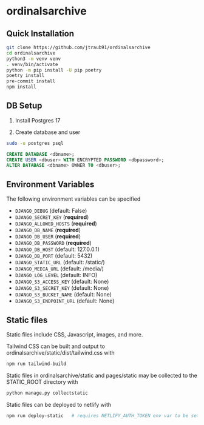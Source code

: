 # ordinalsarchive

## Quick Installation

```bash
git clone https://github.com/jtraub91/ordinalsarchive
cd ordinalsarchive
python3 -m venv venv
. venv/bin/activate
python -m pip install -U pip poetry
poetry install
pre-commit install
npm install
```

## DB Setup

1. Install Postgres 17

2. Create database and user

```bash
sudo -u postgres psql
```

```sql
CREATE DATABASE <dbname>;
CREATE USER <dbuser> WITH ENCRYPTED PASSWORD <dbpassword>;
ALTER DATABASE <dbname> OWNER TO <dbuser>;
```

## Environment Variables

The following environment variables can be specified

- `DJANGO_DEBUG` (default: False)
- `DJANGO_SECRET_KEY` (__required__)
- `DJANGO_ALLOWED_HOSTS` (__required__)
- `DJANGO_DB_NAME` (__required__)
- `DJANGO_DB_USER` (__required__)
- `DJANGO_DB_PASSWORD` (__required__)
- `DJANGO_DB_HOST` (default: 127.0.0.1)
- `DJANGO_DB_PORT` (default: 5432)
- `DJANGO_STATIC_URL` (default: /static/)
- `DJANGO_MEDIA_URL` (default: /media/)
- `DJANGO_LOG_LEVEL` (default: INFO)
- `DJANGO_S3_ACCESS_KEY` (default: None)
- `DJANGO_S3_SECRET_KEY` (default: None)
- `DJANGO_S3_BUCKET_NAME` (default: None)
- `DJANGO_S3_ENDPOINT_URL` (default: None)

## Static files

Static files include CSS, Javascript, images, and more.

Tailwind CSS can be built and output to ordinalsarchive/static/dist/tailwind.css with

```bash
npm run tailwind-build
```

Static files in ordinalsarchive/static and pages/static may be collected to the STATIC_ROOT directory with

```bash
python manage.py collectstatic
```

Static files can be deployed to netlify with

```bash
npm run deploy-static   # requires NETLIFY_AUTH_TOKEN env var to be set
```
